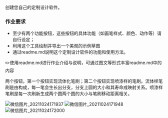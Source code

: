 创建您自己的定制设计软件。

### 作业要求

- 至少有两个功能按钮，这些按钮的具体功能（如画笔样式、颜色、动作等）请自行设定；
- 利用这个工具绘制并导出一个美观的示例草图
- 通过readme.md说明这个定制设计软件的功能和使用方法。

✏️使用readme.md进行作业介绍与说明，可通过图文等形式丰富readme.md中的内容

两个按钮，第一个按钮实现流体化笔刷；第二个按钮实现喷漆样的笔刷。流体样笔刷是由构成，每一笔会生长出分支，分支上圆的大小和其寿命成映射关系。喷漆样笔刷是每一次刷新生成两个圆两个圆的大小与笔刷移动距离相关。


![微信图片_20211024171937](https://user-images.githubusercontent.com/91180371/138588053-4fd3d0e9-9334-48de-9289-85246811e9d0.png)
![微信图片_20211024171948](https://user-images.githubusercontent.com/91180371/138588057-7ef64f4a-706e-449a-964c-d7b375020358.png)
![微信图片_20211024172000](https://user-images.githubusercontent.com/91180371/138588061-60cb71ee-4faf-4237-97ea-289cb0b0a4ef.png)

